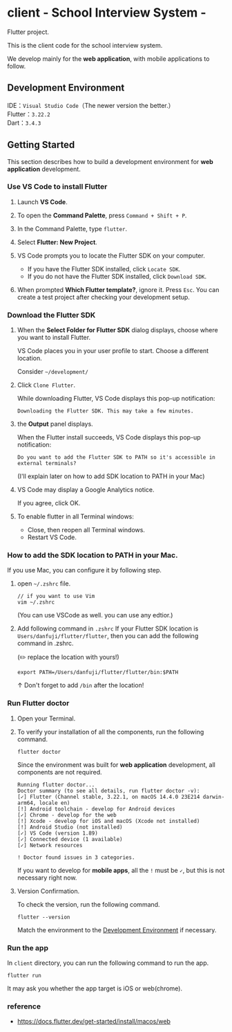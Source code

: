 # client - School Interview System -

Flutter project.

This is the client code for the school interview system.

We develop mainly for the **web application**, with mobile applications to follow.

## Development Environment

IDE：`Visual Studio Code`（The newer version the better.）<br>
Flutter：`3.22.2`<br>
Dart：`3.4.3`

## Getting Started

This section describes how to build a development environment for **web application** development.

### Use VS Code to install Flutter

1. Launch **VS Code**.
2. To open the **Command Palette**, press `Command + Shift + P`.
3. In the Command Palette, type `flutter`.
4. Select **Flutter: New Project**.
5. VS Code prompts you to locate the Flutter SDK on your computer.

   - If you have the Flutter SDK installed, click `Locate SDK`.
   - If you do not have the Flutter SDK installed, click `Download SDK`.

6. When prompted **Which Flutter template?**, ignore it. Press `Esc`. You can create a test project after checking your development setup.

### Download the Flutter SDK

1. When the **Select Folder for Flutter SDK** dialog displays, choose where you want to install Flutter.

   VS Code places you in your user profile to start. Choose a different location.

   Consider `~/development/`

2. Click `Clone Flutter`.

   While downloading Flutter, VS Code displays this pop-up notification:

   ```
   Downloading the Flutter SDK. This may take a few minutes.
   ```

3. the **Output** panel displays.

   When the Flutter install succeeds, VS Code displays this pop-up notification:

   ```
   Do you want to add the Flutter SDK to PATH so it's accessible in external terminals?
   ```

   (I'll explain later on how to add SDK location to PATH in your Mac)

4. VS Code may display a Google Analytics notice.

   If you agree, click OK.

5. To enable flutter in all Terminal windows:
   - Close, then reopen all Terminal windows.
   - Restart VS Code.

### How to add the SDK location to PATH in your Mac.

If you use Mac, you can configure it by following step.

1. open `~/.zshrc` file.

   ```
   // if you want to use Vim
   vim ~/.zshrc
   ```

   (You can use VSCode as well. you can use any edtior.)

2. Add following command in `.zshrc`
   If your Flutter SDK location is `Users/danfuji/flutter/flutter`,
   then you can add the following command in .zshrc.

   (✏️ replace the location with yours!)

   ```
   export PATH=/Users/danfuji/flutter/flutter/bin:$PATH
   ```

   ↑ Don't forget to add `/bin` after the location!

### Run Flutter doctor

1. Open your Terminal.

2. To verify your installation of all the components, run the following command.

   ```
   flutter doctor
   ```

   Since the environment was built for **web application** development, all components are not required.

   ```
   Running flutter doctor...
   Doctor summary (to see all details, run flutter doctor -v):
   [✓] Flutter (Channel stable, 3.22.1, on macOS 14.4.0 23E214 darwin-arm64, locale en)
   [!] Android toolchain - develop for Android devices
   [✓] Chrome - develop for the web
   [!] Xcode - develop for iOS and macOS (Xcode not installed)
   [!] Android Studio (not installed)
   [✓] VS Code (version 1.89)
   [✓] Connected device (1 available)
   [✓] Network resources

   ! Doctor found issues in 3 categories.
   ```

   If you want to develop for **mobile apps**, all the `!` must be `✓`, but this is not necessary right now.

3. Version Confirmation.

   To check the version, run the following command.

   ```
   flutter --version
   ```

   Match the environment to the [Development Environment](#development-environment) if necessary.

### Run the app

In `client` directory, you can run the following command to run the app.

```
flutter run
```

It may ask you whether the app target is iOS or web(chrome).

### reference

- https://docs.flutter.dev/get-started/install/macos/web
